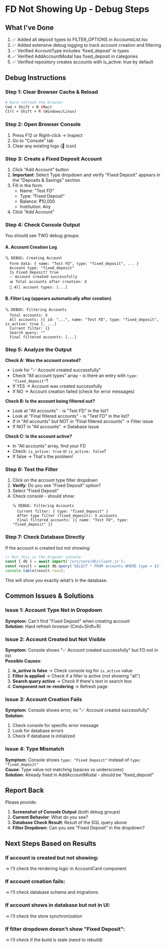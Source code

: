 # FD Not Showing Up - Debug Steps

## What I've Done

1. ✅ Added all deposit types to FILTER_OPTIONS in AccountsList.tsx
2. ✅ Added extensive debug logging to track account creation and filtering
3. ✅ Verified AccountType includes 'fixed_deposit' in types
4. ✅ Verified AddAccountModal has fixed_deposit in categories
5. ✅ Verified repository creates accounts with is_active: true by default

## Debug Instructions

### Step 1: Clear Browser Cache & Reload
```bash
# Hard refresh the browser
Cmd + Shift + R (Mac)
Ctrl + Shift + R (Windows/Linux)
```

### Step 2: Open Browser Console
1. Press F12 or Right-click → Inspect
2. Go to "Console" tab
3. Clear any existing logs (🚫 icon)

### Step 3: Create a Fixed Deposit Account
1. Click "Add Account" button
2. **Important**: Select Type dropdown and verify "Fixed Deposit" appears in the "Deposits & Savings" section
3. Fill in the form:
   - Name: "Test FD"
   - Type: "Fixed Deposit"
   - Balance: ₹10,000
   - Institution: Any
4. Click "Add Account"

### Step 4: Check Console Output

You should see TWO debug groups:

#### A. Account Creation Log
```
🔍 DEBUG: Creating Account
  Form data: { name: "Test FD", type: "fixed_deposit", ... }
  Account type: "fixed_deposit"
  Is Fixed Deposit? true
  ✅ Account created successfully
  📊 Total accounts after creation: X
  🔎 All account types: [...]
```

#### B. Filter Log (appears automatically after creation)
```
🔍 DEBUG: Filtering Accounts
  Total accounts: X
  All accounts: [{ id: "...", name: "Test FD", type: "fixed_deposit", is_active: true }, ...]
  Current filter: {}
  Search query: ""
  Final filtered accounts: [...]
```

### Step 5: Analyze the Output

**Check A: Was the account created?**
- Look for "✅ Account created successfully"
- Check "All account types" array - is there an entry with `type: "fixed_deposit"`?
- If YES → Account was created successfully
- If NO → Account creation failed (check for error messages)

**Check B: Is the account being filtered out?**
- Look at "All accounts" - is "Test FD" in the list?
- Look at "Final filtered accounts" - is "Test FD" in the list?
- If in "All accounts" but NOT in "Final filtered accounts" → Filter issue
- If NOT in "All accounts" → Database issue

**Check C: Is the account active?**
- In "All accounts" array, find your FD
- Check: `is_active: true` or `is_active: false`?
- If false → That's the problem!

### Step 6: Test the Filter

1. Click on the account type filter dropdown
2. **Verify**: Do you see "Fixed Deposit" option?
3. Select "Fixed Deposit"
4. Check console - should show:
   ```
   🔍 DEBUG: Filtering Accounts
     Current filter: { type: "fixed_deposit" }
     After type filter (fixed_deposit): X accounts
     Final filtered accounts: [{ name: "Test FD", type: "fixed_deposit" }]
   ```

### Step 7: Check Database Directly

If the account is created but not showing:

```javascript
// Run this in the browser console
const { db } = await import('/src/core/db/client.js');
const result = await db.query('SELECT * FROM accounts WHERE type = $1', ['fixed_deposit']);
console.table(result.rows);
```

This will show you exactly what's in the database.

## Common Issues & Solutions

### Issue 1: Account Type Not in Dropdown
**Symptom**: Can't find "Fixed Deposit" when creating account  
**Solution**: Hard refresh browser (Cmd+Shift+R)

### Issue 2: Account Created but Not Visible
**Symptom**: Console shows "✅ Account created successfully" but FD not in list  
**Possible Causes**:
1. **is_active is false** → Check console log for `is_active` value
2. **Filter is applied** → Check if a filter is active (not showing "all")
3. **Search query active** → Check if there's text in search box
4. **Component not re-rendering** → Refresh page

### Issue 3: Account Creation Fails
**Symptom**: Console shows error, no "✅ Account created successfully"  
**Solution**: 
1. Check console for specific error message
2. Look for database errors
3. Check if database is initialized

### Issue 4: Type Mismatch
**Symptom**: Console shows `type: "Fixed Deposit"` instead of `type: "fixed_deposit"`  
**Cause**: Type value not matching (spaces vs underscores)  
**Solution**: Already fixed in AddAccountModal - should be "fixed_deposit"

## Report Back

Please provide:

1. **Screenshot of Console Output** (both debug groups)
2. **Current Behavior**: What do you see?
3. **Database Check Result**: Result of the SQL query above
4. **Filter Dropdown**: Can you see "Fixed Deposit" in the dropdown?

## Next Steps Based on Results

### If account is created but not showing:
→ I'll check the rendering logic in AccountCard component

### If account creation fails:
→ I'll check database schema and migrations

### If account shows in database but not in UI:
→ I'll check the store synchronization

### If filter dropdown doesn't show "Fixed Deposit":
→ I'll check if the build is stale (need to rebuild)

